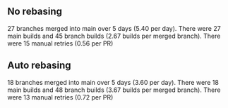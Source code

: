 ﻿## No rebasing

27 branches merged into main over 5 days (5.40 per day).
There were 27 main builds and 45 branch builds (2.67 builds per merged branch).
There were 15 manual retries (0.56 per PR)

## Auto rebasing

18 branches merged into main over 5 days (3.60 per day).
There were 18 main builds and 48 branch builds (3.67 builds per merged branch).
There were 13 manual retries (0.72 per PR)


